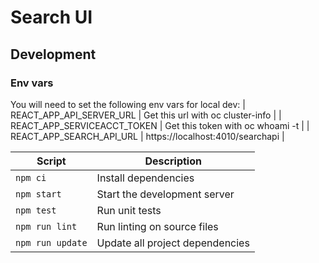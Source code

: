 # Search UI

## Development

### Env vars
You will need to set the following env vars for local dev:
| REACT_APP_API_SERVER_URL    | Get this url with oc cluster-info |
| REACT_APP_SERVICEACCT_TOKEN | Get this token with oc whoami -t  |
| REACT_APP_SEARCH_API_URL    | https://localhost:4010/searchapi  |


| Script           | Description                      |
| ---------------- | -------------------------------- |
| `npm ci`         | Install dependencies             |
| `npm start`      | Start the development server     |
| `npm test`       | Run unit tests                   |
| `npm run lint`   | Run linting on source files      |
| `npm run update` | Update all project dependencies  |

